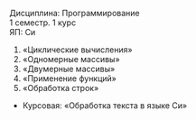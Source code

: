 Дисциплина: Программирование    
1 семестр. 1 курс    
ЯП: Си  
1. «Циклические вычисления»
2. «Одномерные массивы»
3. «Двумерные массивы»
4. «Применение функций»
5. «Обработка строк»
- Курсовая: «Обработка текста в языке Си»
